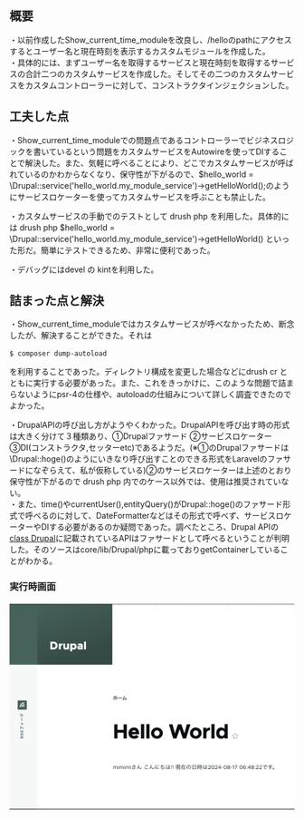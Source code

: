 ## 概要
・以前作成したShow_current_time_moduleを改良し、/helloのpathにアクセスするとユーザー名と現在時刻を表示するカスタムモジュールを作成した。<br>
・具体的には、まずユーザー名を取得するサービスと現在時刻を取得するサービスの合計二つのカスタムサービスを作成した。そしてその二つのカスタムサービスをカスタムコントローラーに対して、コンストラクタインジェクションした。

## 工夫した点
・Show_current_time_moduleでの問題点であるコントローラーでビジネスロジックを書いているという問題をカスタムサービスをAutowireを使ってDIすることで解決した。また、気軽に呼べることにより、どこでカスタムサービスが呼ばれているのかわからなくなり、保守性が下がるので、$hello_world = \Drupal::service('hello_world.my_module_service')->getHelloWorld();のようにサービスロケーターを使ってカスタムサービスを呼ぶことも禁止した。

・カスタムサービスの手動でのテストとして drush php を利用した。具体的には drush php $hello_world = \Drupal::service('hello_world.my_module_service')->getHelloWorld() といった形だ。簡単にテストできるため、非常に便利であった。

・デバッグにはdevel の kintを利用した。

## 詰まった点と解決
・Show_current_time_moduleではカスタムサービスが呼べなかったため、断念したが、解決することができた。それは
```
$ composer dump-autoload
```
を利用することであった。ディレクトリ構成を変更した場合などにdrush cr とともに実行する必要があった。また、これをきっかけに、このような問題で詰まらないようにpsr-4の仕様や、autoloadの仕組みについて詳しく調査できたのでよかった。

・DrupalAPIの呼び出し方がようやくわかった。DrupalAPIを呼び出す時の形式は大きく分けて３種類あり、①Drupalファサード ②サービスロケーター ③DI(コンストラクタ,セッターetc)であるようだ。(※①のDrupalファサードは\Drupal::hoge()のようにいきなり呼び出すことのできる形式をLaravelのファサードになぞらえて、私が仮称している)②のサービスロケーターは上述のとおり保守性が下がるので drush php 内でのケース以外では、使用は推奨されていない。<br>
・また、time()やcurrentUser(),entityQuery()がDrupal::hoge()のファサード形式で呼べるのに対して、DateFormatterなどはその形式で呼べず、サービスロケーターやDIする必要があるのか疑問であった。調べたところ、Drupal APIの [class Drupal](https://api.drupal.org/api/drupal/core%21lib%21Drupal.php/class/Drupal/11.x)に記載されているAPIはファサードとして呼べるということが判明した。そのソースはcore/lib/Drupal/phpに載っておりgetContainerしていることがわかる。

### 実行時画面
![alt text](image.png)